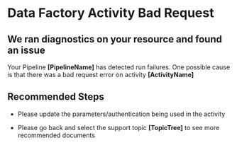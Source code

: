 <properties
    pageTitle="Data Factory Activity Bad Request"
    description="Data Factory Activity Bad Request"
    infoBubbleText="Data Factory Activity Bad Request"
    service="microsoft.datafactory"
    resource="factories"
    authors="kangtao"
    ms.author="kantao"
    displayOrder="1"
    articleId="DataFactoryActivityBadRequestInsight"
    diagnosticScenario="DataFactoryActivityBadRequestInsight"
    selfHelpType="diagnostics"
    supportTopicIds=""
    resourceTags=""
    productPesIds="15613"
    cloudEnvironments="public, BlackForest, Fairfax, Mooncake, usnat, ussec"
	ownershipId="AzureData_DataFactory"
/>

# Data Factory Activity Bad Request

## We ran diagnostics on your resource and found an issue

<!--issueDescription-->
Your Pipeline **<!--$PipelineName-->[PipelineName]<!--/$PipelineName-->** has detected run failures.  One possible cause is that there was a bad request error on activity **<!--$ActivityName-->[ActivityName]<!--/$ActivityName-->**
<!--/issueDescription-->

## **Recommended Steps**

*  Please update the parameters/authentication being used in the activity

*  Please go back and select the support topic **<!--$TopicTree-->[TopicTree]<!--/$TopicTree-->** to see more recommended documents
